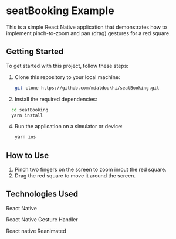 # seatBooking Example

This is a simple React Native application that demonstrates how to implement pinch-to-zoom and pan (drag) gestures for a red square.

## Getting Started

To get started with this project, follow these steps:

1. Clone this repository to your local machine:

   ```bash
   git clone https://github.com/mdaldoukhi/seatBooking.git

2. Install the required dependencies:
 ```bash
   cd seatBooking
   yarn install
```

4. Run the application on a simulator or device:
   ```bash
   yarn ios

## How to Use

1. Pinch two fingers on the screen to zoom in/out the red square.
2. Drag the red square to move it around the screen.

## Technologies Used

React Native

React Native Gesture Handler

React native Reanimated


